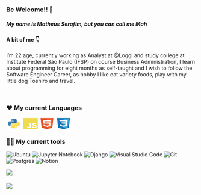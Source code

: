 ### Be Welcome!! 👋

##### My name is Matheus Serafim, but you can call me _Mah_

#### A bit of me 👇
I’m 22 age, currently working as Analyst at @Loggi and study college at Institute Federal São Paulo (IFSP) on course Business Administration, I learn about programming for eight months as self-taught and I wish to follow the Software Engineer Career, as hobby I like eat variety foods, play with my little dog Toshiro and travel.

<div style="display: inline_block"><br>
  <h3 align="left" alt="Math-Python" height="30" width="40"> ❤️ My current Languages </h3>
  <img align="center" alt="Math-Python" height="30" width="40" src="https://raw.githubusercontent.com/devicons/devicon/master/icons/python/python-original.svg">
  <img align="center" alt="Math-Js" height="30" width="40" src="https://raw.githubusercontent.com/devicons/devicon/master/icons/javascript/javascript-plain.svg">
  <img align="center" alt="Math-HTML" height="30" width="40" src="https://raw.githubusercontent.com/devicons/devicon/master/icons/html5/html5-original.svg">
  <img align="center" alt="Math-CSS" height="30" width="40" src="https://raw.githubusercontent.com/devicons/devicon/master/icons/css3/css3-original.svg">
</div>


### 👨‍💻 My current tools

![Ubuntu](https://img.shields.io/badge/Ubuntu-E95420?style=for-the-badge&logo=ubuntu&logoColor=white)
![Jupyter Notebook](https://img.shields.io/badge/jupyter-%23FA0F00.svg?style=for-the-badge&logo=jupyter&logoColor=white)
![Django](https://img.shields.io/badge/django-%23092E20.svg?style=for-the-badge&logo=django&logoColor=white)
![Visual Studio Code](https://img.shields.io/badge/Visual%20Studio%20Code-0078d7.svg?style=for-the-badge&logo=visual-studio-code&logoColor=white)
![Git](https://img.shields.io/badge/git-%23F05033.svg?style=for-the-badge&logo=git&logoColor=white)
![Postgres](https://img.shields.io/badge/postgres-%23316192.svg?style=for-the-badge&logo=postgresql&logoColor=white)
![Notion](https://img.shields.io/badge/Notion-%23000000.svg?style=for-the-badge&logo=notion&logoColor=white)

<div align="left">
   <a href="https://github.com/notoriousz">
  <img height="180em" src="https://github-readme-stats.vercel.app/api/top-langs/?username=notoriousz&layout=compact&langs_count=7&theme=dark"/>
</div>
<br>
<div align="left">
  <a href="https://github.com/notoriousz">
  <img height="180em" src="https://github-readme-stats.vercel.app/api?username=notoriousz&show_icons=true&theme=dark&include_all_commits=true&count_private=true"/>
</div>
